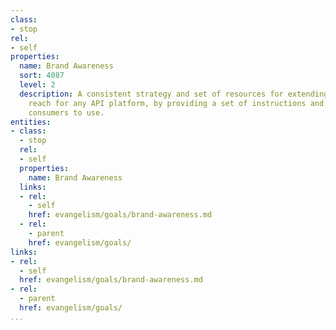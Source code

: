 ```yaml
---
class:
- stop
rel:
- self
properties:
  name: Brand Awareness
  sort: 4087
  level: 2
  description: A consistent strategy and set of resources for extending the brand
    reach for any API platform, by providing a set of instructions and assets for
    consumers to use.
entities:
- class:
  - stop
  rel:
  - self
  properties:
    name: Brand Awareness
  links:
  - rel:
    - self
    href: evangelism/goals/brand-awareness.md
  - rel:
    - parent
    href: evangelism/goals/
links:
- rel:
  - self
  href: evangelism/goals/brand-awareness.md
- rel:
  - parent
  href: evangelism/goals/
...
```

